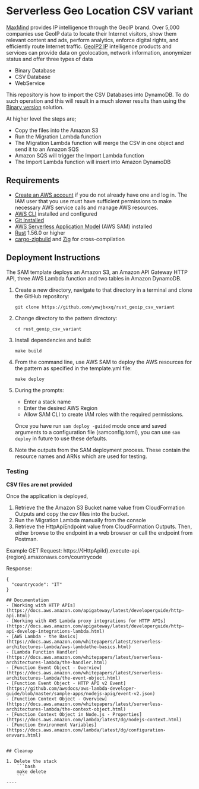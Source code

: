 # Serverless Geo Location CSV variant

[MaxMind](MaxMind.com) provides IP intelligence through the GeoIP brand. Over 5,000 companies use GeoIP data to locate their Internet visitors, show them relevant content and ads, perform analytics, enforce digital rights, and efficiently route Internet traffic.
[GeoIP2 IP](https://dev.maxmind.com/geoip?) intelligence products and services can provide data on geolocation, network information, anonymizer status and offer three types of data

- Binary Database
- CSV Database
- WebService

This repository is how to import the CSV Databases into DynamoDB. To do such operation and this will result in a much slower results than using the [Binary version](https://github.com/ymwjbxxq/rust_geoip) solution.

At higher level the steps are;

- Copy the files into the Amazon S3
- Run the Migration Lambda function
- The Migration Lambda function will merge the CSV in one object and send it to an Amazon SQS
- Amazon SQS will trigger the Import Lambda function
- The Import Lambda function will insert into Amazon DynamoDB

## Requirements

* [Create an AWS account](https://portal.aws.amazon.com/gp/aws/developer/registration/index.html) if you do not already have one and log in. The IAM user that you use must have sufficient permissions to make necessary AWS service calls and manage AWS resources.
* [AWS CLI](https://docs.aws.amazon.com/cli/latest/userguide/install-cliv2.html) installed and configured
* [Git Installed](https://git-scm.com/book/en/v2/Getting-Started-Installing-Git)
* [AWS Serverless Application Model](https://docs.aws.amazon.com/serverless-application-model/latest/developerguide/serverless-sam-cli-install.html) (AWS SAM) installed
* [Rust](https://www.rust-lang.org/) 1.56.0 or higher
* [cargo-zigbuild](https://github.com/messense/cargo-zigbuild) and [Zig](https://ziglang.org/) for cross-compilation

## Deployment Instructions

The SAM template deploys an Amazon S3, an Amazon API Gateway HTTP API, three AWS Lambda function and two tables in Amazon DynamoDB.

1. Create a new directory, navigate to that directory in a terminal and clone the GitHub repository:
    ``` 
    git clone https://github.com/ymwjbxxq/rust_geoip_csv_variant
    ```
2. Change directory to the pattern directory:
    ```
    cd rust_geoip_csv_variant
    ```
3. Install dependencies and build:
    ```
    make build
    ```
4. From the command line, use AWS SAM to deploy the AWS resources for the pattern as specified in the template.yml file:
    ```
    make deploy
    ```
5. During the prompts:
    * Enter a stack name
    * Enter the desired AWS Region
    * Allow SAM CLI to create IAM roles with the required permissions.

    Once you have run `sam deploy -guided` mode once and saved arguments to a configuration file (samconfig.toml), you can use `sam deploy` in future to use these defaults.

6. Note the outputs from the SAM deployment process. These contain the resource names and ARNs which are used for testing.

### Testing

**CSV files are not provided**

Once the application is deployed, 

1. Retrieve the the Amazon S3 Bucket name value from CloudFormation Outputs and copy the csv files into the bucket.
2. Run the Migration Lambda manually from the console
3. Retrieve the HttpApiEndpoint value from CloudFormation Outputs. Then, either browse to the endpoint in a web browser or call the endpoint from Postman.

Example GET Request: https://{HttpApiId}.execute-api.{region}.amazonaws.com/countrycode

Response:
```
{
  "countrycode": "IT"
}

## Documentation
- [Working with HTTP APIs](https://docs.aws.amazon.com/apigateway/latest/developerguide/http-api.html)
- [Working with AWS Lambda proxy integrations for HTTP APIs](https://docs.aws.amazon.com/apigateway/latest/developerguide/http-api-develop-integrations-lambda.html)
- [AWS Lambda - the Basics](https://docs.aws.amazon.com/whitepapers/latest/serverless-architectures-lambda/aws-lambdathe-basics.html)
- [Lambda Function Handler](https://docs.aws.amazon.com/whitepapers/latest/serverless-architectures-lambda/the-handler.html)
- [Function Event Object - Overview](https://docs.aws.amazon.com/whitepapers/latest/serverless-architectures-lambda/the-event-object.html)
- [Function Event Object - HTTP API v2 Event](https://github.com/awsdocs/aws-lambda-developer-guide/blob/master/sample-apps/nodejs-apig/event-v2.json)
- [Function Context Object - Overview](https://docs.aws.amazon.com/whitepapers/latest/serverless-architectures-lambda/the-context-object.html)
- [Function Context Object in Node.js - Properties](https://docs.aws.amazon.com/lambda/latest/dg/nodejs-context.html)
- [Function Environment Variables](https://docs.aws.amazon.com/lambda/latest/dg/configuration-envvars.html)


## Cleanup
 
1. Delete the stack
    ```bash
    make delete
    ```
----